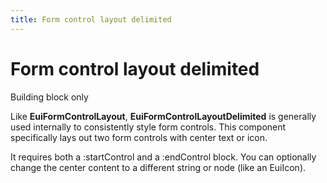 ```yaml
---
title: Form control layout delimited
---
```


<EuiPageHeader>
  <EuiPageHeaderSection>
    <EuiTitle @size="l">
      <h1>
        Form control layout delimited
      </h1>
    </EuiTitle>
  </EuiPageHeaderSection>
</EuiPageHeader>

<EuiSpacer />

<EuiText>
  <p>
    <EuiBadge @color="warning">Building block only</EuiBadge>
  </p>

  <p>
    Like <strong>EuiFormControlLayout</strong>,
    <strong>EuiFormControlLayoutDelimited</strong> is generally used
    internally to consistently style form controls. This component
    specifically lays out two form controls with center text or icon.
  </p>
  <p>
    It requires both a <EuiCode>:startControl</EuiCode> and a <EuiCode>:endControl</EuiCode> block.
    You can optionally change the center content to a different string or node (like an EuiIcon).
  </p>
</EuiText>
